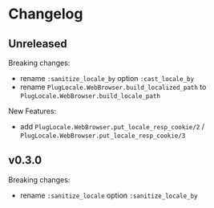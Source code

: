 # Changelog

## Unreleased

Breaking changes:

- rename `:sanitize_locale_by` option `:cast_locale_by`
- rename `PlugLocale.WebBrowser.build_localized_path` to `PlugLocale.WebBrowser.build_locale_path`

New Features:

- add `PlugLocale.WebBrowser.put_locale_resp_cookie/2` / `PlugLocale.WebBrowser.put_locale_resp_cookie/3`

## v0.3.0

Breaking changes:

- rename `:sanitize_locale` option `:sanitize_locale_by`
